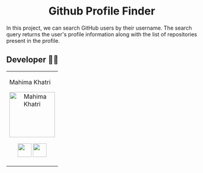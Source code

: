 <div align ='center'>
  
# Github Profile Finder
  
  </div>

In this project, we can search GitHub users by their username. The search query returns the user's profile information along with the list of repositories present in the profile.

## Developer :woman_technologist:
<table>
<td>

Mahima Khatri

<p align="center">
<img src = "https://avatars.githubusercontent.com/u/77387745?v=4"  height="120"
alt="Mahima Khatri">
</p>
<p align="center">
<a href = "https://github.com/MahimaKhatri" target="_blank"><img src = "http://www.iconninja.com/files/241/825/211/round-collaboration-social-github-code-circle-network-icon.svg" width="36" height = "36"/></a>
<a href = "https://www.linkedin.com/in/mahima-khatri-434a3b193/" target="_blank">
<img src = "http://www.iconninja.com/files/863/607/751/network-linkedin-social-connection-circular-circle-media-icon.svg" width="36" height="36"/>
</a>
</p>
</td>
</tr>
</table>
